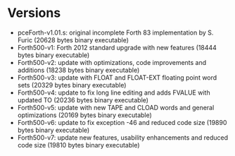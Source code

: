 # Versions

- pceForth-v1.01.s: original incomplete Forth 83 implementation by S. Furic (20628 bytes binary executable)
- Forth500-v1: Forth 2012 standard upgrade with new features (18444 bytes binary executable)
- Forth500-v2: update with optimizations, code improvements and additions (18238 bytes binary executable)
- Forth500-v3: update with FLOAT and FLOAT-EXT floating point word sets (20329 bytes binary executable)
- Forth500-v4: update to fix long line editing and adds FVALUE with updated TO (20236 bytes binary executable)
- Forth500-v5: update with new TAPE and CLOAD words and general optimizations (20169 bytes binary executable)
- Forth500-v6: update to fix exception -46 and reduced code size (19890 bytes binary executable)
- Forth500-v7: update new features, usability enhancements and reduced code size (19810 bytes binary executable)
